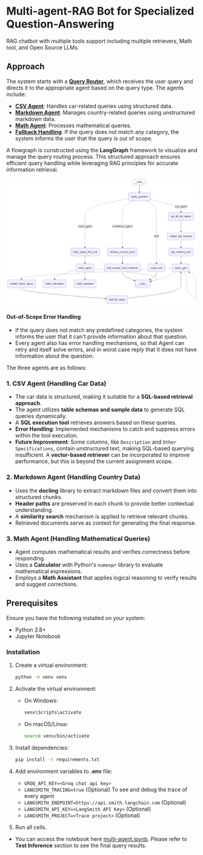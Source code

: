 # Multi-agent-RAG Bot for Specialized Question-Answering
RAG chatbot with multiple tools support including multiple retrievers, Math tool, and Open Source LLMs.

## **Approach**

The system starts with a **[Query Router](#query-routing-with-langgraph)**, which receives the user query and directs it to the appropriate agent based on the query type. The agents include:
- **[CSV Agent](#csv-agent-handling-car-data)**: Handles car-related queries using structured data.
- **[Markdown Agent](#markdown-agent-handling-country-data)**: Manages country-related queries using unstructured markdown data.
- **[Math Agent](#math-agent-handling-mathematical-queries)**: Processes mathematical queries.
- **[Fallback Handling](#out-of-scope-query-handling)**: If the query does not match any category, the system informs the user that the query is out of scope.

A flowgraph is constructed using the **LangGraph** framework to visualize and manage the query routing process. This structured approach ensures efficient query handling while leveraging RAG principles for accurate information retrieval.

![Output Image](output_image.png)
#### **Out-of-Scope Error Handling**
- If the query does not match any predefined categories, the system informs the user that it can't provide information about that question.
- Every agent also has error handling mechanisms, so that Agent can retry and itself solve errors, and in worst case reply that It does not have information about the question.

The three agents are as follows:

### 1. **CSV Agent (Handling Car Data)**
- The car data is structured, making it suitable for a **SQL-based retrieval approach**.
- The agent utilizes **table schemas and sample data** to generate SQL queries dynamically.
- A **SQL execution tool** retrieves answers based on these queries.
- **Error Handling**: Implemented mechanisms to catch and suppress errors within the tool execution.
- **Future Improvement**: Some columns, like `Description` and `Other Specifications`, contain unstructured text, making SQL-based querying insufficient. A **vector-based retriever** can be incorporated to improve performance, but this is beyond the current assignment scope.

### 2. **Markdown Agent (Handling Country Data)**
- Uses the **docling** library to extract markdown files and convert them into structured chunks.
- **Header paths** are preserved in each chunk to provide better contextual understanding.
- A **similarity search** mechanism is applied to retrieve relevant chunks.
- Retrieved documents serve as context for generating the final response.

### 3. **Math Agent (Handling Mathematical Queries)**
- Agent computes mathematical results and verifies correctness before responding.
- Uses a **Calculator** with Python's `numexpr` library to evaluate mathematical expressions.
- Employs a **Math Assistant** that applies logical reasoning to verify results and suggest corrections.

## Prerequisites
Ensure you have the following installed on your system:
- Python 3.8+
- Jupyter Notebook

### Installation
1. Create a virtual environment:
   ```sh
   python -m venv venv
   ```
2. Activate the virtual environment:
   - On Windows:
     ```sh
     venv\Scripts\activate
     ```
   - On macOS/Linux:
     ```sh
     source venv/bin/activate
     ```
3. Install dependencies:
   ```sh
   pip install -r requirements.txt
   ``` 
   
4. Add environment variables to **.env** file:
   - `GROQ_API_KEY=<Groq chat api key>`
   - `LANGSMITH_TRACING=true` (Optional) To see and debug the trace of every agent
   - `LANGSMITH_ENDPOINT=https://api.smith.langchain.com` (Optional)
   - `LANGSMITH_API_KEY=<LangSmith API Key>` (Optional)
   - `LANGSMITH_PROJECT=<Trace project>` (Optional)


5. Run all cells.


- You can access the notebook here [multi-agent.ipynb](multi-agent.ipynb). Please refer to **Test Inference** section to see the final query results.